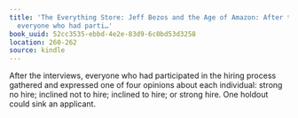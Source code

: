 ```yaml
---
title: 'The Everything Store: Jeff Bezos and the Age of Amazon: After the interviews,
  everyone who had parti…'
book_uuid: 52cc3535-ebbd-4e2e-83d9-6c0bd53d3258
location: 260-262
source: kindle
---
```


After the interviews, everyone who had participated in the hiring process gathered and expressed one of four opinions about each individual: strong no hire; inclined not to hire; inclined to hire; or strong hire. One holdout could sink an applicant.